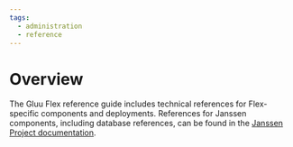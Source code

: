 ```yaml
---
tags:
  - administration
  - reference
---
```


# Overview

The Gluu Flex reference guide includes technical references for Flex-specific components and deployments. References for Janssen components, including database references, can be found in the [Janssen Project documentation](https://docs.jans.io/).
